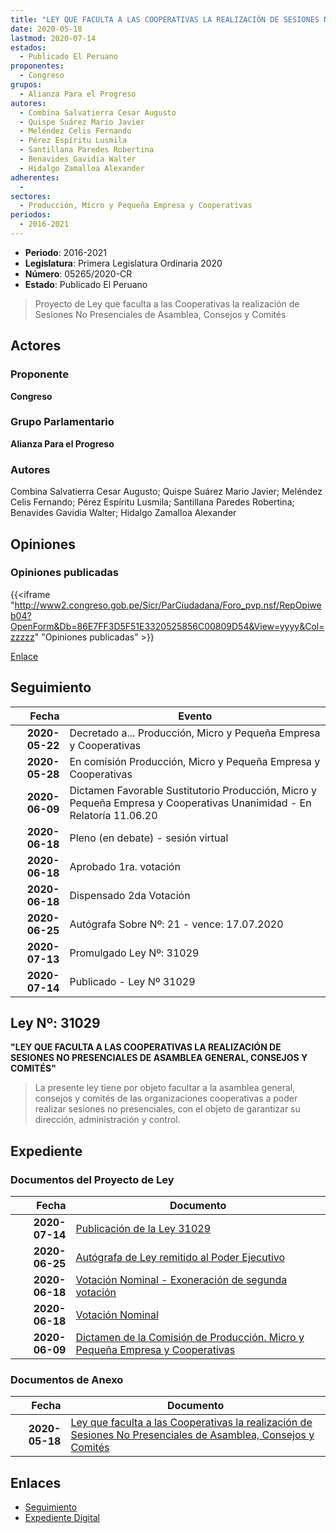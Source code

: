 ```yaml
---
title: "LEY QUE FACULTA A LAS COOPERATIVAS LA REALIZACIÓN DE SESIONES NO PRESENCIALES DE ASAMBLEA, CONSEJOS Y COMITÉS"
date: 2020-05-18
lastmod: 2020-07-14
estados: 
  - Publicado El Peruano
proponentes: 
  - Congreso
grupos: 
  - Alianza Para el Progreso
autores: 
  - Combina Salvatierra Cesar Augusto
  - Quispe Suárez Mario Javier
  - Meléndez Celis Fernando
  - Pérez Espíritu Lusmila
  - Santillana Paredes Robertina
  - Benavides Gavidia Walter
  - Hidalgo Zamalloa Alexander
adherentes: 
  - 
sectores: 
  - Producción, Micro y Pequeña Empresa y Cooperativas
periodos: 
  - 2016-2021
---
```


- **Periodo**: 2016-2021
- **Legislatura**: Primera Legislatura Ordinaria 2020
- **Número**: 05265/2020-CR
- **Estado**: Publicado El Peruano

> Proyecto de Ley que faculta a las Cooperativas la realización de Sesiones No Presenciales de Asamblea, Consejos y Comités


## Actores

### Proponente

**Congreso**

### Grupo Parlamentario

**Alianza Para el Progreso**

### Autores

Combina Salvatierra Cesar Augusto; Quispe Suárez Mario Javier; Meléndez Celis Fernando; Pérez Espíritu Lusmila; Santillana Paredes Robertina; Benavides Gavidia Walter; Hidalgo Zamalloa Alexander


## Opiniones

### Opiniones publicadas

{{<iframe "http://www2.congreso.gob.pe/Sicr/ParCiudadana/Foro_pvp.nsf/RepOpiweb04?OpenForm&Db=86E7FF3D5F51E3320525856C00809D54&View=yyyy&Col=zzzzz" "Opiniones publicadas" >}}

[Enlace](http://www2.congreso.gob.pe/Sicr/ParCiudadana/Foro_pvp.nsf/RepOpiweb04?OpenForm&Db=86E7FF3D5F51E3320525856C00809D54&View=yyyy&Col=zzzzz)

## Seguimiento

| Fecha | Evento |
|------:|--------|
| **2020-05-22** | Decretado a... Producción, Micro y Pequeña Empresa y Cooperativas|
| **2020-05-28** | En comisión Producción, Micro y Pequeña Empresa y Cooperativas|
| **2020-06-09** | Dictamen Favorable Sustitutorio Producción, Micro y Pequeña Empresa y Cooperativas Unanimidad - En Relatoría 11.06.20|
| **2020-06-18** | Pleno (en debate) - sesión virtual|
| **2020-06-18** | Aprobado 1ra. votación|
| **2020-06-18** | Dispensado 2da Votación|
| **2020-06-25** | Autógrafa Sobre Nº: 21 - vence: 17.07.2020|
| **2020-07-13** | Promulgado Ley Nº: 31029|
| **2020-07-14** | Publicado - Ley Nº 31029|

## Ley Nº: 31029

**"LEY QUE FACULTA A LAS COOPERATIVAS LA REALIZACIÓN DE SESIONES NO PRESENCIALES DE ASAMBLEA GENERAL, CONSEJOS Y COMITÉS"**

> La presente ley tiene por objeto facultar a la asamblea general, consejos y comités de las organizaciones cooperativas a poder realizar sesiones no presenciales, con el objeto de garantizar su dirección, administración y control.


## Expediente


### Documentos del Proyecto de Ley

| Fecha | Documento |
|------:|--------|
| **2020-07-14** | [Publicación de la Ley 31029](http://www.leyes.congreso.gob.pe/Documentos/2016_2021/ADLP/Normas_Legales/31029-LEY.pdf) |
| **2020-06-25** | [Autógrafa de Ley remitido al Poder Ejecutivo](http://www.leyes.congreso.gob.pe/Documentos/2016_2021/ADLP/Texto_Aprobado/AU0526520200625.pdf) |
| **2020-06-18** | [Votación Nominal - Exoneración de segunda votación](http://www.leyes.congreso.gob.pe/Documentos/2016_2021/Asistencia_y_Votacion/Proyectos_de_Ley/Votacion_Nominal/VNESV05265-20200618.pdf) |
| **2020-06-18** | [Votación Nominal](http://www.leyes.congreso.gob.pe/Documentos/2016_2021/Asistencia_y_Votacion/Proyectos_de_Ley/Votacion_Nominal/VN05265-20200618.pdf) |
| **2020-06-09** | [Dictamen de la Comisión de Producción. Micro y Pequeña Empresa y Cooperativas](http://www.leyes.congreso.gob.pe/Documentos/2016_2021/Dictamenes/Proyectos_de_Ley/05265DC17MAY-20200609.pdf) |

### Documentos de Anexo

| Fecha | Documento |
|------:|--------|
| **2020-05-18** | [Ley que faculta a las Cooperativas la realización de Sesiones No Presenciales de Asamblea, Consejos y Comités](http://www.leyes.congreso.gob.pe/Documentos/2016_2021/Proyectos_de_Ley_y_de_Resoluciones_Legislativas/PL05265.pdf) |

## Enlaces 

- [Seguimiento](http://www2.congreso.gob.pe/Sicr/TraDocEstProc/CLProLey2016.nsf/f7fff46988ca05b1052578e100829cc7/8018b606e09bb4000525856d000af8a0?OpenDocument)
- [Expediente Digital](http://www2.congreso.gob.pe/Sicr/TraDocEstProc/CLProLey2016.nsf/f7fff46988ca05b1052578e100829cc7/8018b606e09bb4000525856d000af8a0?OpenDocument&Click=05257FB7005EB655.eb71d0cf91d8294e05256cdf006b5706/$Body/0.1C6C)
